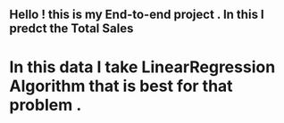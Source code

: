 ##  Hello ! this is my End-to-end project . In this I predct the Total Sales
# In this data I take LinearRegression Algorithm that is best for that problem .

